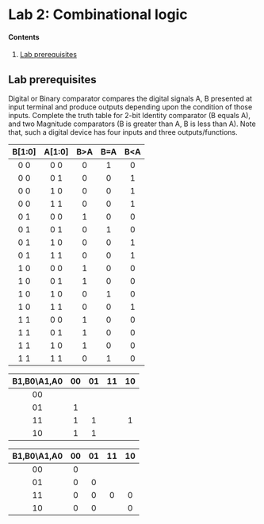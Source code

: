 # Lab 2: Combinational logic

#### Contents

1. [Lab prerequisites](#Lab-prerequisites)



## Lab prerequisites

Digital or Binary comparator compares the digital signals A, B presented at input terminal and produce outputs depending upon the condition of those inputs. Complete the truth table for 2-bit Identity comparator (B equals A), and two Magnitude comparators (B is greater than A, B is less than A). Note that, such a digital device has four inputs and three outputs/functions.

|**B[1:0]**|**A[1:0]**|**B>A**|**B=A**|**B<A**|
| :-: | :-: | :-: | :-: | :-: |
| 0 0 | 0 0 | 0 | 1 | 0 | 
| 0 0 | 0 1 | 0 | 0 | 1 | 
| 0 0 | 1 0 | 0 | 0 | 1 | 
| 0 0 | 1 1 | 0 | 0 | 1 | 
| 0 1 | 0 0 | 1 | 0 | 0 | 
| 0 1 | 0 1 | 0 | 1 | 0 | 
| 0 1 | 1 0 | 0 | 0 | 1 | 
| 0 1 | 1 1 | 0 | 0 | 1 | 
| 1 0 | 0 0 | 1 | 0 | 0 | 
| 1 0 | 0 1 | 1 | 0 | 0 | 
| 1 0 | 1 0 | 0 | 1 | 0 | 
| 1 0 | 1 1 | 0 | 0 | 1 | 
| 1 1 | 0 0 | 1 | 0 | 0 |
| 1 1 | 0 1 | 1 | 0 | 0 | 
| 1 1 | 1 0 | 1 | 0 | 0 | 
| 1 1 | 1 1 | 0 | 1 | 0 |   
  
| **B1,B0\A1,A0** | **00** | **01** | **11** | **10** |
| :-: | :-: | :-: | :-: | :-: |
| 00 |  |  |  |  |
| 01 | 1 |  |  |  |
| 11 | 1 | 1 |  | 1 |
| 10 | 1 | 1 |  |  |

| **B1,B0\A1,A0** | **00** | **01** | **11** | **10** |
| :-: | :-: | :-: | :-: | :-: |
| 00 | 0 |  |  |  |
| 01 | 0 | 0 |  |  |
| 11 | 0 | 0 | 0 | 0 |
| 10 | 0 | 0 |  | 0 |
